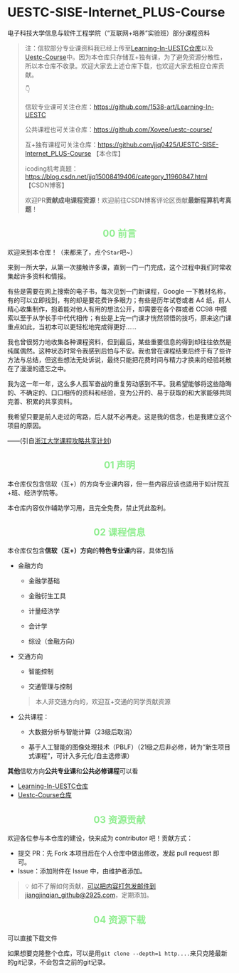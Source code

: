 # UESTC-SISE-Internet_PLUS-Course
电子科技大学信息与软件工程学院（“互联网+培养”实验班）部分课程资料

> 注：信软部分专业课资料我已经上传至[Learning-In-UESTC仓库](https://github.com/1538-art/Learning-In-UESTC)以及[Uestc-Course](https://github.com/Xovee/uestc-course/)中。因为本仓库只存储互+独有课，为了避免资源分散性，所以本仓库不收录。欢迎大家去上述仓库下载，也欢迎大家去相应仓库贡献。
>
> 👇
> 
> 信软专业课可关注仓库：https://github.com/1538-art/Learning-In-UESTC
> 
> 公共课程也可关注仓库：https://github.com/Xovee/uestc-course/
> 
> 互+独有课程可关注仓库：https://github.com/jjq0425/UESTC-SISE-Internet_PLUS-Course 【本仓库】
> 
> icoding机考真题：https://blog.csdn.net/jjq15008419406/category_11960847.html 【CSDN博客】
> 
> 欢迎PR**贡献成电课程资源**！欢迎前往CSDN博客评论区贡献**最新程算机考真题**！

<h2 align="center" style="color:lightgreen" id="00">00 前言</h2>

欢迎来到本仓库！（来都来了，点个`Star`吧~）

来到一所大学，从第一次接触许多课，直到一门一门完成，这个过程中我们时常收集起许多资料和情报。

有些是需要在网上搜索的电子书，每次见到一门新课程，Google 一下教材名称，有的可以立即找到，有的却是要花费许多眼力；有些是历年试卷或者 A4 纸，前人精心收集制作，抱着能对他人有用的想法公开，却需要在各个群或者 CC98 中摸索以至于从学长手中代代相传；有些是上完一门课才恍然领悟的技巧，原来这门课重点如此，当初本可以更轻松地完成得更好……

我也曾很努力地收集各种课程资料，但到最后，某些重要信息的得到却往往依然是纯属偶然。这种状态时常令我感到后怕与不安。我也曾在课程结束后终于有了些许方法与总结，但这些想法无处诉说，最终只能把花费时间与精力才换来的经验耗散在了漫漫的遗忘之中。

我为这一年一年，这么多人孤军奋战的重复劳动感到不平。我希望能够将这些隐晦的、不确定的、口口相传的资料和经验，变为公开的、易于获取的和大家能够共同完善、积累的共享资料。

我希望只要是前人走过的弯路，后人就不必再走。这是我的信念，也是我建立这个项目的原因。

——(引自[浙江大学课程攻略共享计划](浙江大学课程攻略共享计划))

<h2 align="center" style="color:lightgreen" id="01">01 声明</h2>

本仓库仅包含信软（互+）的方向专业课内容，但一些内容应该也适用于如计院互+班、经济学院等。

本仓库内容仅作辅助学习用，且完全免费，禁止凭此盈利。

<h2 align="center" style="color:lightgreen" id="01">02 课程信息</h2>

本仓库仅包含**信软（互+）方向**的**特色专业课**内容，具体包括

- 金融方向

  - 金融学基础

  - 金融衍生工具

  - 计量经济学

  - 会计学
    
  - 综设（金融方向）

- 交通方向

  - 智能控制
  
  - 交通管理与控制

  > 本人非交通方向的，欢迎互+交通的同学贡献资源

- 公共课程：
  - 大数据分析与智能计算（23级后取消）
  
  - 基于人工智能的图像处理技术（PBLF）（21级之后非必修，转为“新生项目式课程”，可计入多元化/自主选修课）

**其他**信软方向**公共专业课**和**公共必修课程**可以看

- [Learning-In-UESTC仓库](https://github.com/1538-art/Learning-In-UESTC)
- [Uestc-Course仓库](https://github.com/Xovee/uestc-course/)

<h2 align="center" style="color:lightgreen" id="01">03 资源贡献</h2>

欢迎各位参与本仓库的建设，快来成为 contributor 吧！贡献方式：

- 提交 PR：先 Fork 本项目后在个人仓库中做出修改，发起 pull request 即可。
- Issue：添加附件在 Issue 中，由维护者添加。

> 💡 如不了解如何贡献，可以把内容打包发邮件到jiangjinqian_github@2925.com，定期添加。

<h2 align="center" style="color:lightgreen" id="01">04 资源下载</h2>

可以直接下载文件

如果想要克隆整个仓库，可以是用`git clone --depth=1 http....`来只克隆最新的git记录，不会包含之前的git记录。
